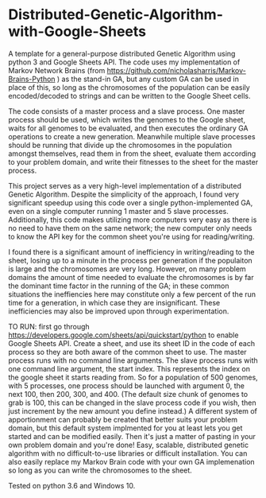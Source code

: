 # Distributed-Genetic-Algorithm-with-Google-Sheets
A template for a general-purpose distributed Genetic Algorithm using python 3 and Google Sheets API. The code uses my implementation of Markov Network Brains (from https://github.com/nicholasharris/Markov-Brains-Python ) as the stand-in GA, but any custom GA can be used in place of this, so long as the chromosomes of the population can be easily encoded/decoded to strings and can be written to the Google Sheet cells. 

The code consists of a master process and a slave process. One master process should be used, which writes the genomes to the Google sheet, waits for all genomes to be evaluated, and then executes the ordinary GA operations to create a new generation. Meanwhile multiple slave processes should be running that divide up the chromosomes in the population amongst themselves, read them in from the sheet, evaluate them according to your problem domain, and write their fitnesses to the sheet for the master process.

This project serves as a very high-level implementation of a distributed Genetic Algorithm. Despite the simplicity of the approach, I found very significant speedup using this code over a single python-implemented GA, even on a single computer running 1 master and 5 slave processes. Additionally, this code makes utilizing more computers very easy as there is no need to have them on the same network; the new computer only needs to know the API key for the common sheet you're using for reading/writing. 

I found there is a significant amount of inefficiency in writing/reading to the sheet, losing up to a minute in the process per generation if the populaiton is large and the chromosomes are very long. However, on many problem domains the amount of time needed to evaluate the chromosomes is by far the dominant time factor in the running of the GA; in these common situations the ineffiencies here may constitute only a few percent of the run time for a generation, in which case they are insignificant. These inefficiencies may also be improved upon through experimentation.

TO RUN: first go through https://developers.google.com/sheets/api/quickstart/python to enable Google Sheets API. Create a sheet, and use its sheet ID in the code of each process so they are both aware of the common sheet to use. The master process runs with no command line arguments. The slave process runs with one command line argument, the start index. This represents the index on the google sheet it starts reading from. So for a population of 500 genomes, with 5 processes, one process should be launched with argument 0, the next 100, then 200, 300, and 400. (The default size chunk of genomes to grab is 100, this can be changed in the slave process code if you wish, then just increment by the new amount you define instead.) A different system of apportionment can probably be created that better suits your problem domain, but this default system implmented for you at least lets you get started and can be modified easily. Then it's just a matter of pasting in your own problem domain and you're done! Easy, scalable, distributed genetic algorithm with no difficult-to-use libraries or difficult installation. You can also easily replace my Markov Brain code with your own GA implemenation so long as you can write the chromosomes to the sheet.

Tested on python 3.6 and Windows 10. 


